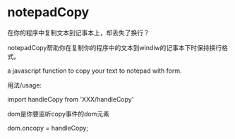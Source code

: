# notepadCopy
在你的程序中复制文本到记事本上，却丢失了换行？

notepadCopy帮助你在复制你的程序中的文本到windiw的记事本下时保持换行格式。

a javascript function to copy your text to notepad with form.

用法/usage:

import handleCopy from 'XXX/handleCopy'

dom是你要监听copy事件的dom元素

dom.oncopy = handleCopy;
